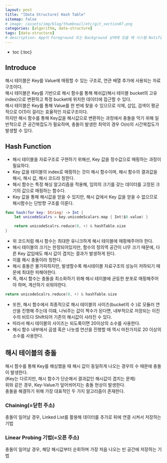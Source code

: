 ```yaml
---
layout: post
title: "[Data Structure] Hash Table"
sitemap: false
# image: /assets/img/blog/thumbnail/etc/git_section07.png
categories: [algorithm, data-structure]
tags: [data-structure]
# description: App이 Foreground 또는 Background 상태에 있을 때 시스템 Notification에 응답하고 기타 중요 시스템관련 이벤트를 처리한다.
---
```


* toc
{:toc}

## Introduce
해시 테이블은 Key를 Value에 매핑할 수 있는 구조로, 연관 배열 추가에 사용되는 자료 구조이다.    
해시 테이블은 Key를 기반으로 해시 함수를 통해 해쉬값(해시 테이블 bucket의 고유 index)으로 변환하고 특정 bucket에 위치한 데이터에 접근할 수 있다.   
해시 테이블은 Key를 통해 Value를 한 번에 찾을 수 있으므로 삭제, 삽입, 검색이 평균적으로 O(1)이 걸리는 효율적인 자료구조이다.    
하지만 해시 함수를 통해 Key값을 해시값으로 변환하는 과정에서 충돌을 막기 위해 일반적으로 큰 공간복잡도가 필요하며, 충돌이 발생한 최악의 경우 O(n)의 시간복잡도가 발생할 수 있다.

## Hash Function
* 해시 테이블을 자료구조로 구현하기 위해선, Key 값을 정수값으로 매핑하는 과정이 필요하다. 
* Key 값을 테이블의 index로 매핑하는 것이 해시 함수이며, 해시 함수의 결과값을 해시, 해시 값, 해시 코드라 칭한다.
* 해시 함수는 특정 해싱 알고리즘을 적용해, 임의의 크기를 갖는 데이터를 고정된 크기의 값으로 매핑하는 함수다.
* Key 값을 통해 해시값을 얻을 수 있지만, 해시 값에서 Key 값을 얻을 수 없으므로 해시함수는 단방향 구조를 이룬다.

~~~swift
func hash(for key: String) -> Int {
    let unicodeScalrs = key.unicodeScalars.map { Int($0.value) }

    return unicodeScalrs.reduce(0, +) & hashTable.size
}
~~~

* 위 코드처럼 해시 함수는 최대한 유니크하게 해시 테이블에 매핑해주어야 한다.
* 해시 테이블의 크기는 한정되어있지만, 함수의 정의역 공간이 너무 크기 때문에, 다른 Key 값임에도 해시 값이 겹치는 결과가 발생하게 된다.
* 이를 해시 충돌이라 칭한다.
* 해시 충돌은 불가피하지만, 발생할수록 해시테이블 자료구조의 성능이 저하되기 때문에 최대한 피해야한다.
* 즉, 해시 함수는 충돌을 최소화하기 위해 해시 테이블에 균등한 분포로 매핑해주어야 하며, 계산하기 쉬워야한다.

~~~swift
return unicodeScalrs.reduce(0, +) & hashTable.size
~~~

* 또한, 해시 함수에서 최종적으로 해시 테이블의 사이즈(bucket의 수 )로 모듈러 연산을 진행해 주는데 이떄, 나눠주는 값이 짝수가 된다면, 내부적으로 저장되는 이진수의 비트다 Shift되어 기존의 해시값이 사라진 수 있다.
* 따라서 해시 테이블의 사이즈는 되도록이면 20이상의 소수를 사용한다.
* 해시 함수 내부에서 곱셈 혹은 나눗셈 연산을 진행할 때 역시 마찬가지로 20 이상의 소수를 사용한다.

## 해시 테이블의 충돌
해시 함수를 통해 Key를 해싱했을 때 해시 값이 동일하게 나오는 경우의 수 때문에 충돌이 발생한다.    
(Key는 다르지만, 해시 함수가 단순해서 결과값인 해시값이 겹치는 문제)    
위와 같은 경우, Key-Value가 덮어씌어지는 충돌 현상이 발생한다.    
충돌을 해결하기 위해 가장 대표적인 두 가지 알고리즘이 존재한다.

### Chaining(=닫힌 주소)
충돌이 일어날 경우, Linked List를 활용해 데이터를 추가로 뒤에 연결 시켜서 저장하는 기법

### Linear Probing 기법(=오픈 주소)
충돌이 일어날 경우, 해당 해시값부터 순회하며 가장 처음 나오는 빈 공간에 저장하는 기법